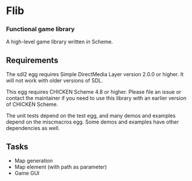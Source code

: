 # Flib
### Functional game library

A high-level game library written in Scheme.

## Requirements

The sdl2 egg requires Simple DirectMedia Layer version 2.0.0 or higher. It will not work with older versions of SDL.

This egg requires CHICKEN Scheme 4.8 or higher. Please file an issue or contact the maintainer if you need to use this library with an earlier version of CHICKEN Scheme.

The unit tests depend on the test egg, and many demos and examples depend on the miscmacros egg. Some demos and examples have other dependencies as well.

## Tasks
- Map generation
- Map element (with path as parameter)
- Game GUI
